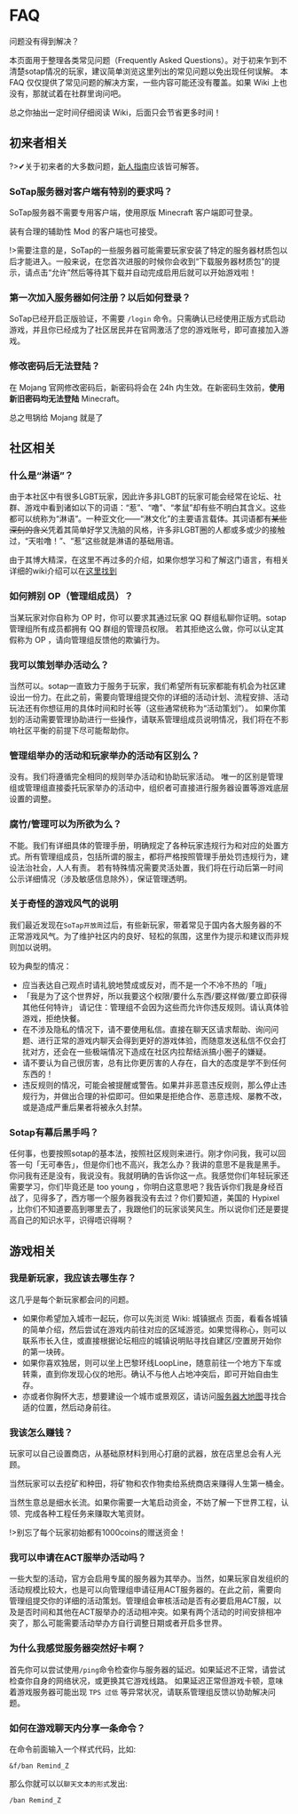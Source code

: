 # FAQ

问题没有得到解决？

本页面用于整理各类常见问题（Frequently Asked Questions）。对于初来乍到不清楚sotap情况的玩家，建议简单浏览这里列出的常见问题以免出现任何误解。
本 FAQ 仅仅提供了常见问题的解决方案，一些内容可能还没有覆盖。如果 Wiki 上也没有，那就试着在社群里询问吧。

总之你抽出一定时间仔细阅读 Wiki，后面只会节省更多时间！

## 初来者相关

?>✔关于初来者的大多数问题，[新人指南](https://wiki.sotap.org/#/Windfall/beginners-guide)应该皆可解答。

### SoTap服务器对客户端有特别的要求吗？
SoTap服务器不需要专用客户端，使用原版 Minecraft 客户端即可登录。

装有合理的辅助性 Mod 的客户端也可接受。

!>需要注意的是，SoTap的一些服务器可能需要玩家安装了特定的服务器材质包以后才能进入。一般来说，在您首次进服的时候你会收到“下载服务器材质包”的提示，请点击“允许”然后等待其下载并自动完成启用后就可以开始游戏啦！

### 第一次加入服务器如何注册？以后如何登录？
SoTap已经开启正版验证，不需要 `/login` 命令。只需确认已经使用正版方式启动游戏，并且你已经成为了社区居民并在官网激活了您的游戏账号，即可直接加入游戏。

### 修改密码后无法登陆？
在 Mojang 官网修改密码后，新密码将会在 24h 内生效。在新密码生效前，**使用新旧密码均无法登陆** Minecraft。

总之甩锅给 Mojang 就是了

## 社区相关

### 什么是“淋语”？
由于本社区中有很多LGBT玩家，因此许多非LGBT的玩家可能会经常在论坛、社群、游戏中看到诸如以下的词语：“惹”、“噜”、“孝鼠”却有些不明白其含义。这些都可以统称为“淋语”。一种亚文化——“淋文化”的主要语言载体。其词语都有~~某些深刻的含义~~凭着其简单好学又洗脑的风格，许多非LGBT圈的人都或多或少的接触过，“天啦噜！”、“惹”这些就是淋语的基础用语。

由于其博大精深，在这里不再过多的介绍，如果你想学习和了解这门语言，有相关详细的wiki介绍可以在[这里找到](https://zh.moegirl.org/%E6%B7%8B%E8%AF%AD)
### 如何辨别 OP（管理组成员）？
当某玩家对你自称为 OP 时，你可以要求其通过玩家 QQ 群组私聊你证明。sotap管理组所有成员都拥有 QQ 群组的管理员权限。
若其拒绝这么做，你可以认定其假称为 OP ，请向管理组反馈他的欺骗行为。
### 我可以策划举办活动么？
当然可以。sotap一直致力于服务于玩家，我们希望所有玩家都能有机会为社区建设出一份力。在此之前，需要向管理组提交你的详细的活动计划、流程安排、活动玩法还有你想征用的具体时间和时长等（这些通常统称为“活动策划”）。
如果你策划的活动需要管理协助进行一些操作，请联系管理组成员说明情况，我们将在不影响社区平衡的前提下尽可能帮助你。
### 管理组举办的活动和玩家举办的活动有区别么？
没有。我们将遵循完全相同的规则举办活动和协助玩家活动。
唯一的区别是管理组或管理组直接委托玩家举办的活动中，组织者可直接进行服务器设置等游戏底层设置的调整。
### 腐竹/管理可以为所欲为么？
不能。我们有详细具体的管理手册，明确规定了各种玩家违规行为和对应的处置方式。所有管理组成员，包括所谓的服主，都将严格按照管理手册处罚违规行为，建设法治社会，人人有责。
若有特殊情况需要灵活处置，我们将在行动后第一时间公示详细情况（涉及敏感信息除外），保证管理透明。
### 关于奇怪的游戏风气的说明
我们最近发现在`SoTap开放周`过后，有些新玩家，带着常见于国内各大服务器的不正常游戏风气。为了维护社区内的良好、轻松的氛围，这里作为提示和建议而非规则加以说明。

较为典型的情况：

- 应当表达自己观点时请礼貌地赞成或反对，而不是一个不冷不热的「哦」
- 「我是为了这个世界好，所以我要这个权限/要什么东西/要这样做/要立即获得其他任何特许」  请记住：管理组不会因为这些而允许你违反规则。请认真体验游戏，拒绝快餐。
- 在不涉及隐私的情况下，请不要使用私信。直接在聊天区请求帮助、询问问题、进行正常的游戏内聊天会得到更好的游戏体验，而随意发送私信不仅会打扰对方，还会在一些极端情况下造成在社区内拉帮结派搞小圈子的嫌疑。
- 请不要认为自己很厉害，总有比你更厉害的人存在，自大的态度是学不到任何东西的！
- 违反规则的情况，可能会被提醒或警告。如果并非恶意违反规则，那么停止违规行为，并做出合理的补偿即可。但如果是拒绝合作、恶意违规、屡教不改，或是造成严重后果者将被永久封禁。

### Sotap有幕后黑手吗？
任何事，也要按照sotap的基本法，按照社区规则来进行。刚才你问我，我可以回答一句「无可奉告」，但是你们也不高兴，我怎么办？我讲的意思不是我是黑手。你问我有还是没有，我说没有。我就明确的告诉你这一点。我感觉你们年轻玩家还需要学习，你们毕竟还是 too young ，你明白这意思吧？我告诉你们我是身经百战了，见得多了，西方哪一个服务器我没有去过？你们要知道，美国的 Hypixel ，比你们不知道要高到哪里去了，我跟他们的玩家谈笑风生。所以说你们还是要提高自己的知识水平，识得唔识得啊？

## 游戏相关

### 我是新玩家，我应该去哪生存？
这几乎是每个新玩家都会问的问题。

- 如果你希望加入城市一起玩，你可以先浏览 Wiki: 城镇据点 页面，看看各城镇的简单介绍，然后尝试在游戏内前往对应的区域游览。如果觉得称心，则可以联系市长入住，或直接根据论坛相应的城镇说明贴寻找自建区/空置房开始你的第一块砖。
- 如果你喜欢独居，则可以坐上巴黎环线LoopLine，随意前往一个地方下车或转乘，直到你发现心仪的地形。确认不与他人占地冲突后，即可开始自由生存。
- 亦或者你胸怀大志，想要建设一个城市或景观区，请访问[服务器大地图](http://play.sotap.org:8123/)寻找合适的位置，然后动身前往。

### 我该怎么赚钱？
玩家可以自己设置商店，从基础原材料到用心打磨的武器，放在店里总会有人光顾。

当然玩家可以去挖矿和种田，将矿物和农作物卖给系统商店来赚得人生第一桶金。

当然生意总是细水长流。如果你需要一大笔启动资金，不妨了解一下世界工程，认领、完成各种工程任务来赚取大笔资财。

!>别忘了每个玩家初始都有1000coins的赠送资金！
### 我可以申请在ACT服举办活动吗？
一些大型的活动，官方会启用专属的服务器为其举办。当然，如果玩家自发组织的活动规模比较大，也是可以向管理组申请征用ACT服务器的。在此之前，需要向管理组提交你的详细的活动策划。管理组会审核活动是否有必要启用ACT服，以及是否时间和其他在ACT服举办的活动相冲突。如果有两个活动的时间安排相冲突了，那么可能需要活动举办方自行调整日期或者开启多世界。
### 为什么我感觉服务器突然好卡啊？
首先你可以尝试使用`/ping`命令检查你与服务器的延迟。如果延迟不正常，请尝试检查你自身的网络状况，或更换其它游戏线路。
如果延迟正常但游戏卡顿，意味着游戏服务器可能出现 `TPS 过低` 等异常状况，请联系管理组反馈以协助解决问题。
### 如何在游戏聊天内分享一条命令？
在命令前面输入一个样式代码，比如:

<code>&f/ban Remind_Z</code>

那么你就可以以`聊天文本的形式`发出:

<code>/ban Remind_Z</code>
